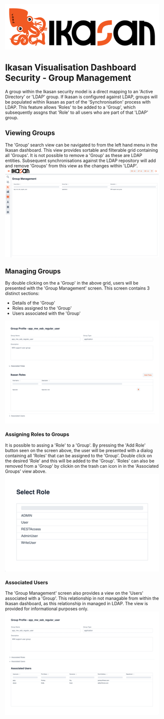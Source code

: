 ![IKASAN](../../developer/docs/quickstart-images/Ikasan-title-transparent.png)

# Ikasan Visualisation Dashboard Security - Group Management
A group within the Ikasan security model is a direct mapping to an 'Active Directory' or 'LDAP' group. If Ikasan is configured against LDAP, groups will be populated within Ikasan as part of the 'Synchronisation' process with LDAP. This feature allows 'Roles' to be added to a 'Group', which subsequently assgns that 'Role' to all users who are part of that 'LDAP' group.

## Viewing Groups
The 'Group' search view can be navigated to from the left hand menu in the Ikasan dashboard. This view provides sortable and filterable grid containing all 'Groups'. It is not possible to remove a 'Group' as these are LDAP entities. Subsequent synchronisations against the LDAP repository will add and remove 'Groups' from this view as the changes within 'LDAP'. 
![Group Management](../../developer/docs/quickstart-images/group-management-screen.png)

## Managing Groups
By double clicking on the a 'Group' in the above grid, users will be presented with the 'Group Management' screen. This screen contains 3 distinct sections:
- Details of the 'Group'
- Roles assigned to the 'Group'
- Users associated with the 'Group'

![Group Management Role](../../developer/docs/quickstart-images/group-management-role.png)

### Assigning Roles to Groups
It is possible to assing a 'Role' to a 'Group'. By pressing the 'Add Role' button seen on the screen above, the user will be presented with a dialog containing all 'Roles' that can be assigned to the 'Group'. Double click on the desired 'Role' and this will be added to the 'Group'. 'Roles' can also be removed from a 'Group' by clickin on the trash can icon in in the 'Associated Groups' view above.
![Group Management Select Role](../../developer/docs/quickstart-images/group-management-select-role.png)

### Associated Users
The 'Group Management' screen also provides a view on the 'Users' associated with a 'Group'. This relationship in not managable from within the Ikasan dashboard, as this relationship in managed in LDAP. The view is provided for informational purposes only.
![Group Management Associated Users](../../developer/docs/quickstart-images/group-management-associated-users.png)


